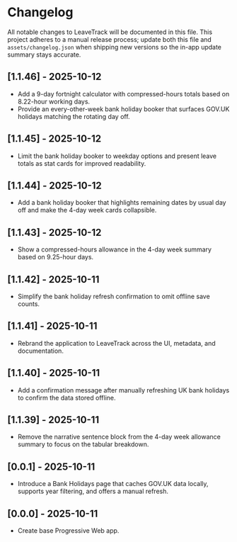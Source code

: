 # Changelog

All notable changes to LeaveTrack will be documented in this file. This project adheres to a manual release process; update both this file and `assets/changelog.json` when shipping new versions so the in-app update summary stays accurate.

## [1.1.46] - 2025-10-12
- Add a 9-day fortnight calculator with compressed-hours totals based on 8.22-hour working days.
- Provide an every-other-week bank holiday booker that surfaces GOV.UK holidays matching the rotating day off.

## [1.1.45] - 2025-10-12
- Limit the bank holiday booker to weekday options and present leave totals as stat cards for improved readability.

## [1.1.44] - 2025-10-12
- Add a bank holiday booker that highlights remaining dates by usual day off and make the 4-day week cards collapsible.

## [1.1.43] - 2025-10-12
- Show a compressed-hours allowance in the 4-day week summary based on 9.25-hour days.

## [1.1.42] - 2025-10-11
- Simplify the bank holiday refresh confirmation to omit offline save counts.

## [1.1.41] - 2025-10-11
- Rebrand the application to LeaveTrack across the UI, metadata, and documentation.

## [1.1.40] - 2025-10-11
- Add a confirmation message after manually refreshing UK bank holidays to confirm the data stored offline.

## [1.1.39] - 2025-10-11
- Remove the narrative sentence block from the 4-day week allowance summary to focus on the tabular breakdown.

## [0.0.1] - 2025-10-11
- Introduce a Bank Holidays page that caches GOV.UK data locally, supports year filtering, and offers a manual refresh.

## [0.0.0] - 2025-10-11
- Create base Progressive Web app.
